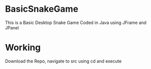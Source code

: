 # BasicSnakeGame
This is a Basic Desktop Snake Game Coded in Java using JFrame and JPanel


# Working
Download the Repo, navigate to src using cd and execute
